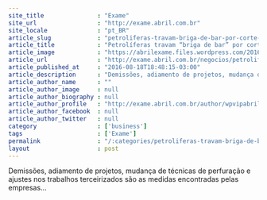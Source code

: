 ```yaml
---
site_title               : "Exame"
site_url                 : "http://exame.abril.com.br"
site_locale              : "pt_BR"
article_slug             : "petroliferas-travam-briga-de-bar-por-corte-de-custos"
article_title            : "Petrolíferas travam “briga de bar” por corte de custos"
article_image            : "https://abrilexame.files.wordpress.com/2016/09/size_960_16_9_petroleo215.jpg?quality=70&strip=all&w=960"
article_url              : "http://exame.abril.com.br/negocios/petroliferas-travam-briga-de-bar-por-corte-de-custos/"
article_published_at     : "2016-08-18T18:48:15-03:00"
article_description      : "Demissões, adiamento de projetos, mudança de técnicas de perfuração e ajustes nos trabalhos terceirizados são as medidas encontradas pelas empresas..."
article_author_name      : ""
article_author_image     : null
article_author_biography : null
article_author_profile   : "http://exame.abril.com.br/author/wpvipabril/"
article_author_facebook  : null
article_author_twitter   : null
category                 : ['business']
tags                     : ['Exame']
permalink                : "/:categories/petroliferas-travam-briga-de-bar-por-corte-de-custos/"
layout                   : post
---
```


Demissões, adiamento de projetos, mudança de técnicas de perfuração e ajustes nos trabalhos terceirizados são as medidas encontradas pelas empresas...
